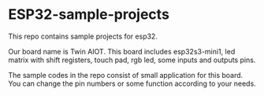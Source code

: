 # ESP32-sample-projects
This repo contains sample projects for esp32.

Our board name is Twin AIOT. This board includes esp32s3-mini1, led matrix with shift registers, touch pad, rgb led, some inputs and outputs pins. 

The sample codes in the repo consist of small application for this board. You can change the pin numbers or some function according to your needs. 

